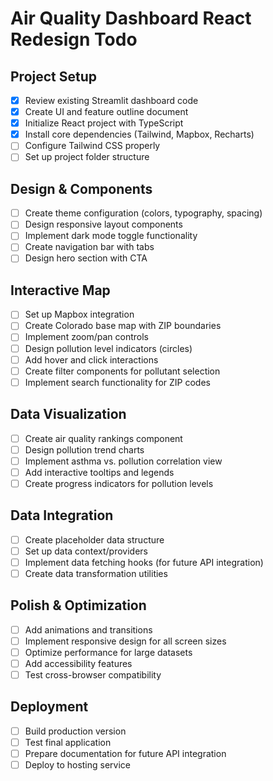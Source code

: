 # Air Quality Dashboard React Redesign Todo

## Project Setup
- [x] Review existing Streamlit dashboard code
- [x] Create UI and feature outline document
- [x] Initialize React project with TypeScript
- [x] Install core dependencies (Tailwind, Mapbox, Recharts)
- [ ] Configure Tailwind CSS properly
- [ ] Set up project folder structure

## Design & Components
- [ ] Create theme configuration (colors, typography, spacing)
- [ ] Design responsive layout components
- [ ] Implement dark mode toggle functionality
- [ ] Create navigation bar with tabs
- [ ] Design hero section with CTA

## Interactive Map
- [ ] Set up Mapbox integration
- [ ] Create Colorado base map with ZIP boundaries
- [ ] Implement zoom/pan controls
- [ ] Design pollution level indicators (circles)
- [ ] Add hover and click interactions
- [ ] Create filter components for pollutant selection
- [ ] Implement search functionality for ZIP codes

## Data Visualization
- [ ] Create air quality rankings component
- [ ] Design pollution trend charts
- [ ] Implement asthma vs. pollution correlation view
- [ ] Add interactive tooltips and legends
- [ ] Create progress indicators for pollution levels

## Data Integration
- [ ] Create placeholder data structure
- [ ] Set up data context/providers
- [ ] Implement data fetching hooks (for future API integration)
- [ ] Create data transformation utilities

## Polish & Optimization
- [ ] Add animations and transitions
- [ ] Implement responsive design for all screen sizes
- [ ] Optimize performance for large datasets
- [ ] Add accessibility features
- [ ] Test cross-browser compatibility

## Deployment
- [ ] Build production version
- [ ] Test final application
- [ ] Prepare documentation for future API integration
- [ ] Deploy to hosting service
